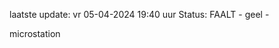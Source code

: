 laatste update: 
vr 05-04-2024 19:40   uur 
Status: FAALT - geel - 
<div class="service Y">microstation</div>